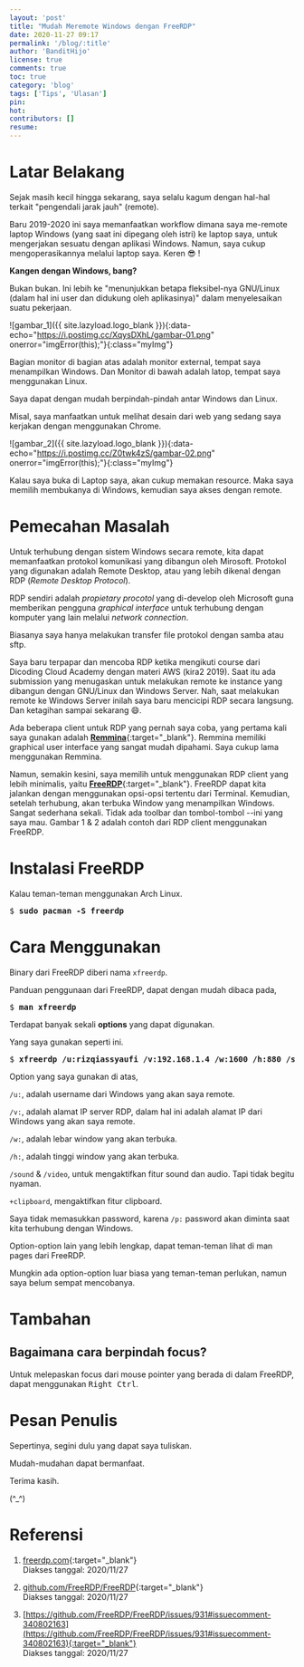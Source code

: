 ```yaml
---
layout: 'post'
title: "Mudah Meremote Windows dengan FreeRDP"
date: 2020-11-27 09:17
permalink: '/blog/:title'
author: 'BanditHijo'
license: true
comments: true
toc: true
category: 'blog'
tags: ['Tips', 'Ulasan']
pin:
hot:
contributors: []
resume:
---
```


# Latar Belakang

Sejak masih kecil hingga sekarang, saya selalu kagum dengan hal-hal terkait "pengendali jarak jauh" (remote).

Baru 2019-2020 ini saya memanfaatkan workflow dimana saya me-remote laptop Windows (yang saat ini dipegang oleh istri) ke laptop saya, untuk mengerjakan sesuatu dengan aplikasi Windows. Namun, saya cukup mengoperasikannya melalui laptop saya. Keren 😎 !

**Kangen dengan Windows, bang?**

Bukan bukan. Ini lebih ke "menunjukkan betapa fleksibel-nya GNU/Linux (dalam hal ini user dan didukung oleh aplikasinya)" dalam menyelesaikan suatu pekerjaan.

![gambar_1]({{ site.lazyload.logo_blank }}){:data-echo="https://i.postimg.cc/XqysDXhL/gambar-01.png" onerror="imgError(this);"}{:class="myImg"}

Bagian monitor di bagian atas adalah monitor external, tempat saya menampilkan Windows. Dan Monitor di bawah adalah latop, tempat saya menggunakan Linux.

Saya dapat dengan mudah berpindah-pindah antar Windows dan Linux.

Misal, saya manfaatkan untuk melihat desain dari web yang sedang saya kerjakan dengan menggunakan Chrome.

![gambar_2]({{ site.lazyload.logo_blank }}){:data-echo="https://i.postimg.cc/Z0twk4zS/gambar-02.png" onerror="imgError(this);"}{:class="myImg"}

Kalau saya buka di Laptop saya, akan cukup memakan resource. Maka saya memilih membukanya di Windows, kemudian saya akses dengan remote.

# Pemecahan Masalah

Untuk terhubung dengan sistem Windows secara remote, kita dapat memanfaatkan protokol komunikasi yang dibangun oleh Mirosoft. Protokol yang digunakan adalah Remote Desktop, atau yang lebih dikenal dengan RDP (*Remote Desktop Protocol*).

RDP sendiri adalah *propietary procotol* yang di-develop oleh Microsoft guna memberikan pengguna *graphical interface* untuk terhubung dengan komputer yang lain melalui *network connection*.

Biasanya saya hanya melakukan transfer file protokol dengan samba atau sftp.

Saya baru terpapar dan mencoba RDP ketika mengikuti course dari Dicoding Cloud Academy dengan materi AWS (kira2 2019). Saat itu ada submission yang menugaskan untuk melakukan remote ke instance yang dibangun dengan GNU/Linux dan Windows Server. Nah, saat melakukan remote ke Windows Server inilah saya baru mencicipi RDP secara langsung. Dan ketagihan sampai sekarang 😄.

Ada beberapa client untuk RDP yang pernah saya coba, yang pertama kali saya gunakan adalah [**Remmina**](https://remmina.org/){:target="_blank"}. Remmina memiliki graphical user interface yang sangat mudah dipahami. Saya cukup lama menggunakan Remmina.

Namun, semakin kesini, saya memilih untuk menggunakan RDP client yang lebih minimalis, yaitu [**FreeRDP**](https://www.freerdp.com/){:target="_blank"}. FreeRDP dapat kita jalankan dengan menggunakan opsi-opsi tertentu dari Terminal. Kemudian, setelah terhubung, akan terbuka Window yang menampilkan Windows. Sangat sederhana sekali. Tidak ada toolbar dan tombol-tombol --ini yang saya mau. Gambar 1 & 2 adalah contoh dari RDP client menggunakan FreeRDP.

# Instalasi FreeRDP

Kalau teman-teman menggunakan Arch Linux.

<pre>
$ <b>sudo pacman -S freerdp</b>
</pre>

# Cara Menggunakan

Binary dari FreeRDP diberi nama `xfreerdp`.

Panduan penggunaan dari FreeRDP, dapat dengan mudah dibaca pada,

<pre>
$ <b>man xfreerdp</b>
</pre>

Terdapat banyak sekali **options** yang dapat digunakan.

Yang saya gunakan seperti ini.

<pre>
$ <b>xfreerdp /u:rizqiassyaufi /v:192.168.1.4 /w:1600 /h:880 /sound /video +clipboard</b>
</pre>

Option yang saya gunakan di atas,

`/u:`, adalah username dari Windows yang akan saya remote.

`/v:`, adalah alamat IP server RDP, dalam hal ini adalah alamat IP dari Windows yang akan saya remote.

`/w:`, adalah lebar window yang akan terbuka.

`/h:`, adalah tinggi window yang akan terbuka.

`/sound` & `/video`, untuk mengaktifkan fitur sound dan audio. Tapi tidak begitu nyaman.

`+clipboard`, mengaktifkan fitur clipboard.

Saya tidak memasukkan password, karena `/p:` password akan diminta saat kita terhubung dengan Windows.

Option-option lain yang lebih lengkap, dapat teman-teman lihat di man pages dari FreeRDP.

Mungkin ada option-option luar biasa yang teman-teman perlukan, namun saya belum sempat mencobanya.

# Tambahan

## Bagaimana cara berpindah focus?

Untuk melepaskan focus dari mouse pointer yang berada di dalam FreeRDP, dapat menggunakan <kbd>Right Ctrl</kbd>.





# Pesan Penulis

Sepertinya, segini dulu yang dapat saya tuliskan.

Mudah-mudahan dapat bermanfaat.

Terima kasih.

(^_^)



# Referensi

1. [freerdp.com](https://www.freerdp.com){:target="_blank"}
<br>Diakses tanggal: 2020/11/27

2. [github.com/FreeRDP/FreeRDP](https://github.com/FreeRDP/FreeRDP){:target="_blank"}
<br>Diakses tanggal: 2020/11/27

3. [https://github.com/FreeRDP/FreeRDP/issues/931#issuecomment-340802163](https://github.com/FreeRDP/FreeRDP/issues/931#issuecomment-340802163){:target="_blank"}
<br>Diakses tanggal: 2020/11/27
